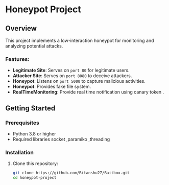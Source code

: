 # Honeypot Project

## Overview
This project implements a low-interaction honeypot for monitoring and analyzing potential attacks. 

### Features:
- **Legitimate Site**: Serves on `port 80` for legitimate users.
- **Attacker Site**: Serves on `port 8080` to deceive attackers.
- **Honeypot**: Listens on `port 5000` to capture malicious activities.
- **Honeypot**: Provides fake file system.
- **RealTimeMonitoring**: Provide real time notification using canary token .

## Getting Started

### Prerequisites
- Python 3.8 or higher
- Required libraries socket ,paramiko ,threading

### Installation
1. Clone this repository:
   ```bash
   git clone https://github.com/Ritanshu27/Baitbox.git
   cd honeypot-project

